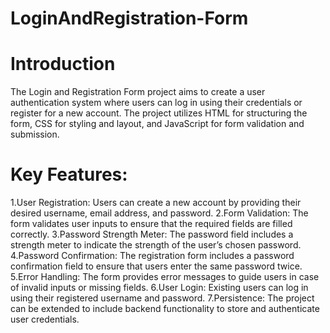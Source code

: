 # LoginAndRegistration-Form

# Introduction
The Login and Registration Form project aims to create a user authentication system where users can log in using their credentials or register for a new account. The project utilizes HTML for structuring the form, CSS for styling and layout, and JavaScript for form validation and submission.

# Key Features:
1.User Registration: Users can create a new account by providing their desired username, email address, and password.
2.Form Validation: The form validates user inputs to ensure that the required fields are filled correctly.
3.Password Strength Meter: The password field includes a strength meter to indicate the strength of the user’s chosen password.
4.Password Confirmation: The registration form includes a password confirmation field to ensure that users enter the same password twice.
5.Error Handling: The form provides error messages to guide users in case of invalid inputs or missing fields.
6.User Login: Existing users can log in using their registered username and password.
7.Persistence: The project can be extended to include backend functionality to store and authenticate user credentials.

